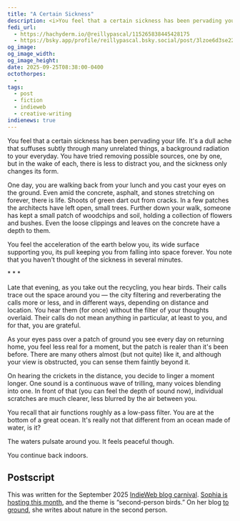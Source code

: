 ```yaml
---
title: "A Certain Sickness"
description: <i>You feel that a certain sickness has been pervading your life. It's a dull ache that suffuses subtly through many unrelated things, a background radiation to your everyday…</i>
fedi_url:
  - https://hachyderm.io/@reillypascal/115265838445428175
  - https://bsky.app/profile/reillypascal.bsky.social/post/3lzoe6d3se225
og_image:
og_image_width:
og_image_height:
date: 2025-09-25T08:38:00-0400
octothorpes:
  -
tags:
  - post
  - fiction
  - indieweb
  - creative-writing
indienews: true
---
```


You feel that a certain sickness has been pervading your life. It's a dull ache that suffuses subtly through many unrelated things, a background radiation to your everyday. You have tried removing possible sources, one by one, but in the wake of each, there is less to distract you, and the sickness only changes its form.

One day, you are walking back from your lunch and you cast your eyes on the ground. Even amid the concrete, asphalt, and stones stretching on forever, there is life. Shoots of green dart out from cracks. In a few patches the architects have left open, small trees. Further down your walk, someone has kept a small patch of woodchips and soil, holding a collection of flowers and bushes. Even the loose clippings and leaves on the concrete have a depth to them.

You feel the acceleration of the earth below you, its wide surface supporting you, its pull keeping you from falling into space forever. You note that you haven't thought of the sickness in several minutes.

<div class="centered">*&nbsp;*&nbsp;*</div>

Late that evening, as you take out the recycling, you hear birds. Their calls trace out the space around you — the city filtering and reverberating the calls more or less, and in different ways, depending on distance and location. You hear them (for once) without the filter of your thoughts overlaid. Their calls do not mean anything in particular, at least to you, and for that, you are grateful.

As your eyes pass over a patch of ground you see every day on returning home, you feel less real for a moment, but the patch is realer than it's been before. There are many others almost (but not quite) like it, and although your view is obstructed, you can sense them faintly beyond it.

On hearing the crickets in the distance, you decide to linger a moment longer. One sound is a continuous wave of trilling, many voices blending into one. In front of that (you can feel the depth of sound now), individual scratches are much clearer, less blurred by the air between you.

You recall that air functions roughly as a low-pass filter. You are at the bottom of a great ocean. It's really not that different from an ocean made of water, is it?

The waters pulsate around you. It feels peaceful though.

You continue back indoors.

## Postscript

This was written for the September 2025 [IndieWeb blog carnival](https://indieweb.org/IndieWeb_Carnival). [Sophia is hosting this month](https://toground.link/second-person-birds/), and the theme is “second-person birds.” On her blog [to ground](https://toground.link/), she writes about nature in the second person.
